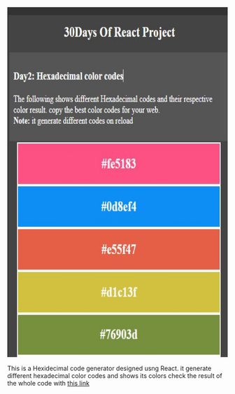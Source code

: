 <img src='https://github.com/maxwizardth/ReactProject/blob/main/React/Media/hexadecimal.JPG' width=900 height=800>

This is a Hexidecimal code generator designed usng React. 
it generate different hexadecimal color codes and shows its colors
check the result of the whole code with [this link](https://bit.ly/3opyyxg)

